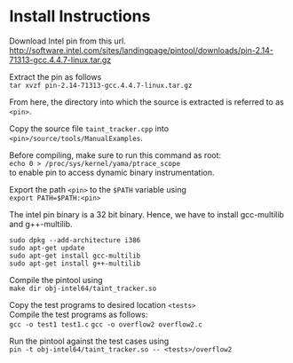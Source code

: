 # Install Instructions

Download Intel pin from this url. <br>
http://software.intel.com/sites/landingpage/pintool/downloads/pin-2.14-71313-gcc.4.4.7-linux.tar.gz

Extract the pin as follows <br>
`tar xvzf pin-2.14-71313-gcc.4.4.7-linux.tar.gz`

From here, the directory into which the source is extracted is referred to as `<pin>`.

Copy the source file `taint_tracker.cpp` into <br>
`<pin>/source/tools/ManualExamples`.

Before compiling, make sure to run this command as root: <br>
`echo 0 > /proc/sys/kernel/yama/ptrace_scope` <br>
to enable pin to access dynamic binary instrumentation.

Export the path `<pin>` to the `$PATH` variable using <br>
`export PATH=$PATH:<pin>`

The intel pin binary is a 32 bit binary. Hence, we have to install gcc-multilib and g++-multilib.
````
sudo dpkg --add-architecture i386
sudo apt-get update
sudo apt-get install gcc-multilib
sudo apt-get install g++-multilib
````

Compile the pintool using <br>
`make dir obj-intel64/taint_tracker.so`

Copy the test programs to desired location `<tests>` <br>
Compile the test programs as follows: <br>
`gcc -o test1 test1.c`
`gcc -o overflow2 overflow2.c`

Run the pintool against the test cases using <br>
`pin -t obj-intel64/taint_tracker.so -- <tests>/overflow2`
